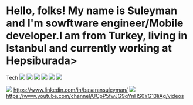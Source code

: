 # Hello, folks! My name is Suleyman and I'm sowftware engineer/Mobile developer.I am from Turkey, living in Istanbul and currently working at Hepsiburada>

Tech
![](https://img.shields.io/badge/Code-Kotlin-informational?style=flat&logo=<LOGO_NAME>&logoColor=black&color=yellow)
![](https://img.shields.io/badge/Code-Java-informational?style=flat&logo=<LOGO_NAME>&logoColor=black&color=yellow)
![](https://img.shields.io/badge/Code-ReactNative-informational?style=flat&logo=<LOGO_NAME>&logoColor=black&color=yellow)
![](https://img.shields.io/badge/Code-NodeJS-informational?style=flat&logo=<LOGO_NAME>&logoColor=black&color=yellow)
![](https://img.shields.io/badge/OS-MacOS-informational?style=flat&logo=<LOGO_NAME>&logoColor=black&color=yellow)
![](https://img.shields.io/badge/OS-Microsoft-informational?style=flat&logo=<LOGO_NAME>&logoColor=black&color=yellow)


![](https://icons.iconarchive.com/icons/sicons/basic-round-social/16/linkedin-icon.png)  https://www.linkedin.com/in/basaransuleyman/
![](https://icons.iconarchive.com/icons/dakirby309/simply-styled/16/YouTube-icon.png)  https://www.youtube.com/channel/UCpP5fwJG9qYnHS0YG13liAg/videos


